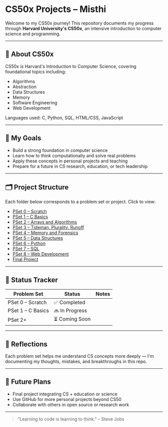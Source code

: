 # CS50x Projects – Misthi

Welcome to my CS50x journey! This repository documents my progress through **Harvard University's CS50x**, an intensive introduction to computer science and programming.

---

## 📘 About CS50x

CS50x is Harvard's Introduction to Computer Science, covering foundational topics including:
- Algorithms
- Abstraction
- Data Structures
- Memory
- Software Engineering
- Web Development

Languages used: C, Python, SQL, HTML/CSS, JavaScript

---

## 🎯 My Goals
- Build a strong foundation in computer science
- Learn how to think computationally and solve real problems
- Apply these concepts in personal projects and teaching
- Prepare for a future in CS research, education, or tech leadership

---

## 🗂️ Project Structure

Each folder below corresponds to a problem set or project. Click to view:

- [PSet 0 – Scratch](./pset0/)
- [PSet 1 – C Basics](./pset1/)
- [PSet 2 – Arrays and Algorithms](./pset2/)
- [PSet 3 – Tideman, Plurality, Runoff](./pset3/)
- [PSet 4 – Memory and Forensics](./pset4/)
- [PSet 5 – Data Structures](./pset5/)
- [PSet 6 – Python](./pset6/)
- [PSet 7 – SQL](./pset7/)
- [PSet 8 – Web Development](./pset8/)
- [Final Project](./final/)

---

## 📌 Status Tracker

| Problem Set | Status | Notes |
|-------------|--------|-------|
| PSet 0 – Scratch | ✅ Completed | |
| PSet 1 – C Basics | 🔜 In Progress | |
| PSet 2+ | ⏳ Coming Soon | |

---

## 🧠 Reflections

Each problem set helps me understand CS concepts more deeply — I'm documenting my thoughts, mistakes, and breakthroughs in this repo.

---

## 🚀 Future Plans

- Final project integrating CS + education or science
- Use GitHub for more personal projects beyond CS50
- Collaborate with others in open source or research work

---

> “Learning to code is learning to think.” – Steve Jobs
